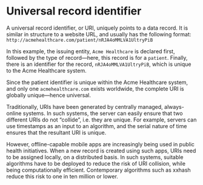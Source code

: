 # Universal record identifier

A universal record identifier, or URI, uniquely points to a data record. It is similar in structure to a website URL, and usually has the following format: `http://acmehealthcare.com/patient/nRJA4oMMLVA1UltryPiB`

In this example, the issuing entity, `Acme Healthcare` is declared first, followed by the type of record—here, this record is for a `patient`. Finally, there is an identifier for the record, `nRJA4oMMLVA1UltryPiB`, which is unique to the Acme Healthcare system.&#x20;

Since the patient identifier is unique within the Acme Healthcare system, and only one `acmehealthcare.com` exists worldwide, the complete URI is globally unique—hence universal.

Traditionally, URIs have been generated by centrally managed, always-online systems. In such systems, the server can easily ensure that two different URIs do not “collide”, i.e. they are unique. For example, servers can use timestamps as an input to an algorithm, and the serial nature of time ensures that the resultant URI is unique.

However, offline-capable mobile apps are increasingly being used in public health initiatives. When a new record is created using such apps, URIs need to be assigned locally, on a distributed basis. In such systems, suitable algorithms have to be deployed to reduce the risk of URI collision, while being computationally efficient. Contemporary algorithms such as xxhash reduce this risk to one in ten million or lower.
